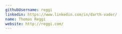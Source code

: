 ```yaml
---
githubUsername: reggi
linkedin: https://www.linkedin.com/in/darth-vader/
name: Thomas Reggi
website: http://reggi.com/
---
```

